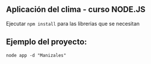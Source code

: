## Aplicación del clima - curso NODE.JS

Ejecutar ```npm install``` para las librerias que se necesitan

## Ejemplo del proyecto:
```
node app -d "Manizales"
```
